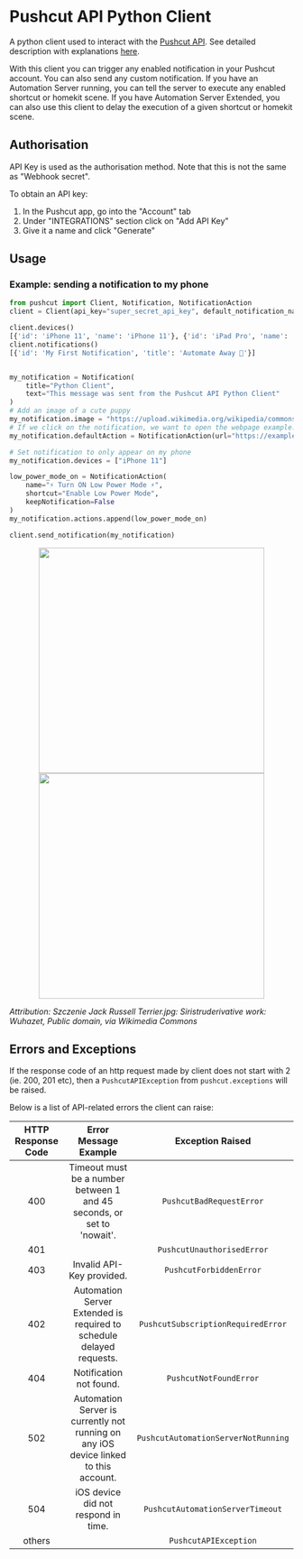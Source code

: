 # Pushcut API Python Client
A python client used to interact with the [Pushcut API](https://www.pushcut.io/webapi.html). See detailed description
with explanations [here](https://www.pushcut.io/support_notifications.html).

With this client you can trigger any enabled notification in your Pushcut account. 
You can also send any custom notification. If you have an Automation Server running, you can tell the server to
execute any enabled shortcut or homekit scene. If you have Automation Server Extended, you can also use this client to 
delay the execution of a given shortcut or homekit scene.

## Authorisation
API Key is used as the authorisation method. Note that this is not the same as "Webhook secret".

To obtain an API key:
1. In the Pushcut app, go into the "Account" tab
2. Under "INTEGRATIONS" section click on "Add API Key"
3. Give it a name and click "Generate"

## Usage
### Example: sending a notification to my phone
```python
from pushcut import Client, Notification, NotificationAction
client = Client(api_key="super_secret_api_key", default_notification_name="My First Notification")

client.devices()
[{'id': 'iPhone 11', 'name': 'iPhone 11'}, {'id': 'iPad Pro', 'name': 'iPad Pro'}]
client.notifications()
[{'id': 'My First Notification', 'title': 'Automate Away 🚀'}]


my_notification = Notification(
    title="Python Client", 
    text="This message was sent from the Pushcut API Python Client"
)
# Add an image of a cute puppy
my_notification.image = "https://upload.wikimedia.org/wikipedia/commons/6/68/Szczenie_Jack_Russell_Terrier3.jpg"
# If we click on the notification, we want to open the webpage example.com
my_notification.defaultAction = NotificationAction(url="https://example.com")

# Set notification to only appear on my phone
my_notification.devices = ["iPhone 11"]

low_power_mode_on = NotificationAction(
    name="⚡ Turn ON Low Power Mode ⚡",
    shortcut="Enable Low Power Mode",
    keepNotification=False
)
my_notification.actions.append(low_power_mode_on)

client.send_notification(my_notification)
```

<p float="left" align="middle">
  <img src="screenshots/notification1.PNG" width="400" />
  <img src="screenshots/notification1_2.PNG" width="400" />
</p>

*Attribution: Szczenie Jack Russell Terrier.jpg: Siristruderivative work: Wuhazet, Public domain, via Wikimedia Commons*

## Errors and Exceptions
If the response code of an http request made by client does not start with 2 (ie. 200, 201 etc), then a 
`PushcutAPIException` from `pushcut.exceptions` will be raised.

Below is a list of API-related errors the client can raise:

| HTTP Response Code |                                 Error Message Example                                |           Exception Raised          |
|:------------------:|:------------------------------------------------------------------------------------:|:-----------------------------------:|
| 400                | Timeout must be a number between 1 and 45 seconds, or set to 'nowait'.               | `PushcutBadRequestError`            |
| 401                |                                                                                      | `PushcutUnauthorisedError`          |
| 403                | Invalid API-Key provided.                                                            | `PushcutForbiddenError`             |
| 402                | Automation Server Extended is required to schedule delayed requests.                 | `PushcutSubscriptionRequiredError`  |
| 404                | Notification not found.                                                              | `PushcutNotFoundError`              |
| 502                | Automation Server is currently not running on any iOS device linked to this account. | `PushcutAutomationServerNotRunning` |
| 504                | iOS device did not respond in time.                                                  | `PushcutAutomationServerTimeout`    |
| others             |                                                                                      | `PushcutAPIException`               |